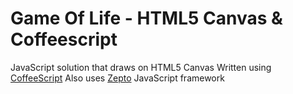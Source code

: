 Game Of Life - HTML5 Canvas & Coffeescript
=================

JavaScript solution that draws on HTML5 Canvas
Written using [CoffeeScript](http://jashkenas.github.com/coffee-script/)
Also uses [Zepto](http://zeptojs.com/) JavaScript framework
